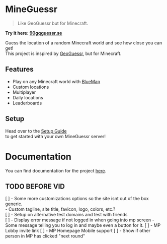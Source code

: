 # MineGuessr

> Like GeoGuessr but for Minecraft.

**Try it here: [90gqguessr.se](https://90gqguessr.se)**

Guess the location of a random Minecraft world and see how close you can get!  
This project is inspired by [GeoGuessr](https://www.geoguessr.com/), but for Minecraft.  

## Features
- Play on any Minecraft world with [BlueMap](https://bluemap.bluecolored.de/)
- Custom locations
- Multiplayer
- Daily locations
- Leaderboards

## Setup

Head over to the [Setup Guide](https://docs.90gqguessr.se/guide/)  
to get started with your own MineGuessr server!  

# Documentation

You can find documentation for the project [here](https://docs.90gqguessr.se).

## TODO BEFORE VID
[ ] - Some more customizations options so the site isnt out of the box generic.  
      - Custom tagline, site title, favicon, logo, colors, etc.?  
[ ] - Setup on alternative test domains and test with friends  
[ ] - Display error message if not logged in when going into mp screen
      - Some message telling you to log in and maybe even a button for it.
[ ] - MP Lobby invite link
[ ] - MP Homepage Mobile support
[ ] - Show if other person in MP has clicked "next round"  